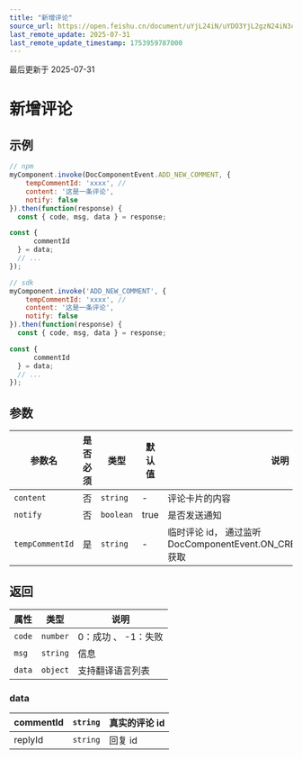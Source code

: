 ```yaml
---
title: "新增评论"
source_url: https://open.feishu.cn/document/uYjL24iN/uYDO3YjL2gzN24iN3cjN/invoke-api/addnewcomment
last_remote_update: 2025-07-31
last_remote_update_timestamp: 1753959787000
---
```

最后更新于 2025-07-31

# 新增评论

## 示例
```js
// npm
myComponent.invoke(DocComponentEvent.ADD_NEW_COMMENT, {
    tempCommentId: 'xxxx', //
    content: '这是一条评论',
    notify: false
}).then(function(response) {
  const { code, msg, data } = response;

const {
      commentId 
  } = data;
  // ...
});

// sdk
myComponent.invoke('ADD_NEW_COMMENT', {
    tempCommentId: 'xxxx', //
    content: '这是一条评论',
    notify: false
}).then(function(response) {
  const { code, msg, data } = response;

const {
      commentId 
  } = data;
  // ...
});
```

## 参数

| 参数名             | 是否必须 | 类型        | 默认值  | 说明                                   |
| --------------- | ---- | --------- | ---- | ------------------------------------ |
| `content`       | 否    | `string`  | -   | 评论卡片的内容                              |
| `notify`        | 否    | `boolean` | true | 是否发送通知                               |
| `tempCommentId` | 是    | `string`  | -   | 临时评论 id， 通过监听 DocComponentEvent.ON_CREATE_TEMP_COMMENT 获取

## 返回

| 属性     | 类型       | 说明           |
| ------ | -------- | ------------ |
| `code` | `number` | 0：成功 、 -1：失败 |
| `msg`  | `string` | 信息           |
| `data` | `object` | 支持翻译语言列表     |

### data
| commentId | `string` | 真实的评论 id |
| --------- | -------- | -------- |
| replyId   | `string` | 回复 id
